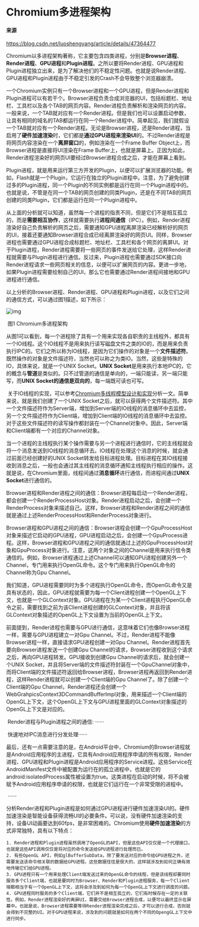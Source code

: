 # Chromium多进程架构

#### 来源

https://blog.csdn.net/luoshengyang/article/details/47364477



​	Chromium以多进程架构著称，它主要包含四类进程，分别是**Browser进程**、**Render进程**、**GPU进程**和**Plugin进程**。之所以要将Render进程、GPU进程和Plugin进程独立出来，是为了解决他们的不稳定性问题。也就是说Render进程、GPU进程和Plugin进程由于不稳定引发的Crash不会导致整个浏览器崩溃。

​	一个Chromium实例只有一个Browser进程和一个GPU进程，但是Render进程和Plugin进程可以有若干个。Browser进程负责合成浏览器的UI，包括标题栏、地址栏、工具栏以及各个TAB的网页内容。Render进程负责解析和渲染网页的内容。一般来说，一个TAB就对应有一个Render进程。但是我们也可以设置启动参数，让具有相同的域名的TAB都运行在同一个Render进程中。简单起见，我们就假设一个TAB就对应有一个Render进程。无论是Browser进程，还是Render进程，当启用了**硬件加速渲染**时，它们都是**通过GPU进程来渲染UI**的。不过Render进程是将网页内容渲染在一个**离屏窗口**的，例如渲染在一个Frame Buffer Object上，而Browser进程是直接将UI渲染在Frame Buffer上，也就是屏幕上。正因为如此，Render进程渲染好的网页UI要经过Browser进程合成之后，才能在屏幕上看到。

​	Plugin进程，就是用来运行第三方开发的Plugin，以便可以扩展浏览器的功能。例如，Flash就是一个Plugin，它运行在独立的Plugin进程中。注意，为了避免创建过多的Plugin进程，同一个Plugin的不同实例都是运行在同一个Plugin进程中的。也就是说，不管是在同一个TAB的网页创建的同类Plugin，还是在不同TAB的网页创建的同类Plugin，它们都是运行在同一个Plugin进程中。

​	从上面的分析就可以知道，虽然每一个进程的指责不同，但是它们不是相互孤立的，而是**需要相互协作**，这样就需要执行**进程间通信**（IPC）。例如，Render进程渲染好自己负责解析的网页之后，需要通知GPU进程离屏渲染已经解析好的网页的UI，接着还要通知Browser进程合成已经离屏渲染好的网页UI。同样，Browser进程也需要通过GPU进程合成标题栏、地址栏、工具栏和各个网页的离屏UI。对于Plugin进程，Render进程需要将一些网页的事件发送给它处理，这样Render进程就需要与Plugin进程进行通信。反过来，Plugin进程也需要通过SDK接口向Render进程请求一些网页相关的信息，以便可以扩展网页的内容。更进一步地，如果Plugin进程需要绘制自己的UI，那么它也需要通过Render进程间接地和GPU进程进行通信。 

​	以上分析的Browser进程、Render进程、GPU进程和Plugin进程，以及它们之间的通信方式，可以通过图1描述，如下所示：

![img](https://img-blog.csdn.net/20150809003416137?watermark/2/text/aHR0cDovL2Jsb2cuY3Nkbi5uZXQv/font/5a6L5L2T/fontsize/400/fill/I0JBQkFCMA==/dissolve/70/gravity/SouthEast)

​									图1 Chromium多进程架构

​	从图1可以看到，每一个进程除了具有一个用来实现各自职责的主线程外，都具有一个IO线程。这个IO线程不是用来执行读写磁盘文件之类的IO的，而是用来负责执行IPC的。它们之所以称为IO线程，是因为它们操作的对象是一个**文件描述符**。既然操作的对象是文件描述符，当然也可以称之为类IO。当然，这些是特殊的IO，具体来说，就是一个UNIX Socket。**UNIX Socket**是用来执行本地IPC的，它的概念与**管道**是类似的。只不过管道的通信是单向的，一端只能读，另一端只能写，而**UNIX Socket的通信是双向的**，每一端既可读也可写。

​	关于IO线程的实现，可以参考[Chromium多线程模型设计和实现](http://blog.csdn.net/luoshengyang/article/details/46855395)分析一文。简单来说，就是我们创建了一个UNIX Socket之后，就可以获得两个文件描述符。其中一个文件描述符作为Server端，增加到Server端的IO线程的消息循环中去监控，另一个文件描述符作为Client端，增加到Client端的IO线程的消息循环中去监控。对于这些文件描述符的读写操作都封装在一个Channel对象中。因此，Server端和Client端都有一个对应的Channel对象。

​	 当一个进程的主线程执行某个操作需要与另一个进程进行通信时，它的主线程就会将一个消息发送到IO线程的消息循环去。IO线程在处理这个消息的时候，就会通过前面已经创建好的UNIX Socket转发给目标进程处理。目标进程在其IO线程接收到消息之后，一般也会通过其主线程的消息循环通知主线程执行相应的操作。这就是说，在Chromium里面，线程间通过**消息循环**进行通信，而进程间通过**UNIX Socket**进行通信的。

​	Browser进程和Render进程之间的通信：Browser进程每启动一个Render进程，都会创建一个RenderProcessHost对象。Render进程启动之后，会创建一个RenderProcess对象来描述自己。这样，Browser进程和Render进程之间的通信就是通过上述RenderProcessHost和RenderProcess对象进行。

​	Browser进程和GPU进程之间的通信：Browser进程会创建一个GpuProcessHost对象来描述它启动的GPU进程，GPU进程启动之后，会创建一个GpuProcess进程。这样，Browser进程和GPU进程之间的通信就通过上述的GpuProcessHost对象和GpuProcess对象进行。注意，这两个对象之间的Channel是用来执行信令类通信的。例如，Browser进程通过上述Channel可以通知GPU进程创建另外一个Channel，专门用来执行OpenGL命令。这个专门用来执行OpenGL命令的Channel称为Gpu Channel。

​	我们知道，GPU进程需要同时为多个进程执行OpenGL命令，而OpenGL命令又是具有状态的，因此，GPU进程就需要为每一个Client进程创建一个OpenGL上下文，也就是一个GLContext对象。GPU进程在为某一个Client进程执行OpenGL命令之前，需要找到之前为该Client进程创建的GLContext对象，并且将该GLContext对象描述的OpenGL上下文设置为当前的OpenGL上下文。

​	前面提到，Render进程也需要与GPU进行通信，这意味着它们也像Browser进程一样，需要与GPU进程建立一对Gpu Channel。不过，Render进程不能像Browser进程一样，直接请求GPU进程创建一对Gpu Channel。Render进程首先要向Browser进程发送一个创建Gpu Channel的请求，Browser进程收到这个请求之后，再向GPU进程转发。GPU接收到创建Gpu Channel的请求后，就会创建一个UNIX Socket，并且将Server端的文件描述符封装在一个GpuChannel对象中，而将Client端的文件描述符返回给Browser进程，Browser进程再返回到Render进程，这样Render进程就可以创建一个Client端的Gpu Channel了。除了创建一个Client端的Gpu Channel，Render进程还会创建一个WebGrahpicsContext3DCommandBufferImpl对象，用来描述一个Client端的OpenGL上下文，这个OpenGL上下文与GPU进程里面的GLContext对象描述的OpenGL上下文是对应的。

​	Render进程与Plugin进程之间的通信: ······

​	快速地对IPC消息进行分发处理······

​	最后，还有一点需要注意的是，在Android平台中，Chromium的Browser进程就是Android应用程序的主进程，它具有Android应用程序申请的所有权限，Render进程、GPU进程和Plugin进程是Android应用程序的Service进程。这些Service在AndroidManifest文件中被配置为运行在的孤立进程中，也就是它的android:isolatedProcess属性被设置为true。这类进程在启动的时候，将不会被赋予Android应用程序申请的权限，也就是它们运行在一个非常受限的进程中。

​	······

​	分析Render进程和Plugin进程是如何通过GPU进程进行硬件加速渲染UI的。硬件加速渲染是智能设备获得流畅UI的必要条件。可以说，没有硬件加速渲染的支持，设备UI动画要达到60fps，是非常困难的。Chromium使用**硬件加速渲染**的方式非常独特，具有以下特点：

 	1. Render进程和Plugin进程虽然调用了OpenGL的API，但是这些API仅仅是一个代理接口，也就是这些API调用仅仅是将对应的命令发送给GPU进程进行处理而已。
 	2. 有些OpenGL API，例如glBufferSubData，除了要发送对应的命令给GPU进程之外，还需要发送该命令相关联的数据给GPU进程。这些数据往往是很大的，这样就涉及到如何正确有效地传输它们给GPU进程。
 	3. GPU进程只有一个用来处理Client端发送过来的OpenGL命令的线程，但是该线程却要同时服务多个Client端，也就是要同时为Browser、Render和Plugin进程服务，每一个Client端都相当于有一个OpenGL上下文，这将会涉及到如何为每一个OpenGL上下文进行调度的问题。
 	4. GPU进程同时服务的多个Client端，它们并不是相互孤立的，它们有时候存在一定的关联性。例如，Render进程渲染好的离屏UI，需要交给Browser进程合成，以便可以最终显示在屏幕中。也就是说，Browser进程需要等待Render进程渲染完成之后，才可以进行合成，否则就会得到不完整的UI。对于GPU进程来说，涉及到的问题就是如何在两个不同的OpengGL上下文中进行同步。